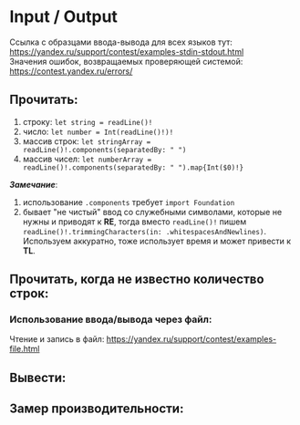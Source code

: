 # Input / Output

Ссылка с образцами ввода-вывода для всех языков тут: https://yandex.ru/support/contest/examples-stdin-stdout.html  
Значения ошибок, возвращаемых проверяющей системой: https://contest.yandex.ru/errors/

## Прочитать:
1. строку: `let string = readLine()!`
2. число: `let number = Int(readLine()!)!`
3. массив строк: `let stringArray = readLine()!.components(separatedBy: " ")`
4. массив чисел: `let numberArray = readLine()!.components(separatedBy: " ").map{Int($0)!}`

***Замечание***: 
1. использование `.components` требует `import Foundation`
2. бывает "не чистый" ввод со служебными символами, которые не нужны и приводят к **RE**, тогда вместо `readLine()!` пишем `readLine()!.trimmingCharacters(in: .whitespacesAndNewlines)`. Используем аккуратно, тоже использует время и может привести к **TL**.

## Прочитать, когда не известно количество строк:  
### Использование ввода/вывода через файл:  
Чтение и запись в файл: https://yandex.ru/support/contest/examples-file.html

## Вывести:
## Замер производительности:
